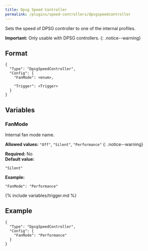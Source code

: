 ```yaml
---
title: Dpsg Speed Controller
permalink: /plugins/speed-controllers/dpsgspeedcontroller
---
```


Sets the speed of DPSG controller to one of the internal profiles.

**Important:** Only usable with DPSG controllers.
{: .notice--warning}

## Format

~~~
{
  "Type": "DpsgSpeedController",
  "Config": {
    "FanMode": <enum>,

    "Trigger": <Trigger>
  }
}
~~~

## Variables

### FanMode
<div class="variable-block" markdown="block">

Internal fan mode name.

**Allowed values:** `"Off"`, `"Silent"`, `"Performance"`
{: .notice--warning}

**Required:** No<br>
**Default value:**
~~~
"Silent"
~~~
**Example:**
~~~
"FanMode": "Performance"
~~~

</div>

{% include variables/trigger.md %}

## Example

~~~
{
  "Type": "DpsgSpeedController",
  "Config": {
    "FanMode": "Performance"
  }
}
~~~